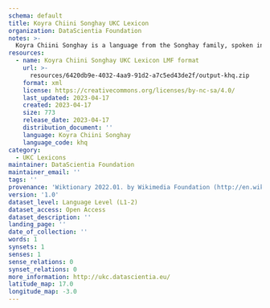 ```yaml
---
schema: default
title: Koyra Chiini Songhay UKC Lexicon
organization: DataScientia Foundation
notes: >-
  Koyra Chiini Songhay is a language from the Songhay family, spoken in Africa. The UKC Lexicon of Koyra Chiini Songhay is represented as a lexico-semantic network. It consists of words, word senses, synsets, as well as sense-level and synset-level relationships.
resources:
  - name: Koyra Chiini Songhay UKC Lexicon LMF format
    url: >-
      resources/6420db9e-4032-4aa9-91d2-a7c5ed43de2f/output-khq.zip
    format: xml
    license: https://creativecommons.org/licenses/by-nc-sa/4.0/
    last_updated: 2023-04-17
    created: 2023-04-17
    size: 773
    release_date: 2023-04-17
    distribution_document: ''
    language: Koyra Chiini Songhay
    language_code: khq
category:
  - UKC Lexicons
maintainer: DataScientia Foundation
maintainer_email: ''
tags: ''
provenance: 'Wiktionary 2022.01. by Wikimedia Foundation (http://en.wiktionary.org); Princeton WordNet 2.1 by Princeton University (https://wordnet.princeton.edu)'
version: '1.0'
dataset_level: Language Level (L1-2)
dataset_access: Open Access
dataset_description: ''
landing_page: ''
date_of_collection: ''
words: 1
synsets: 1
senses: 1
sense_relations: 0
synset_relations: 0
more_information: http://ukc.datascientia.eu/
latitude_map: 17.0
longitude_map: -3.0
---
```

